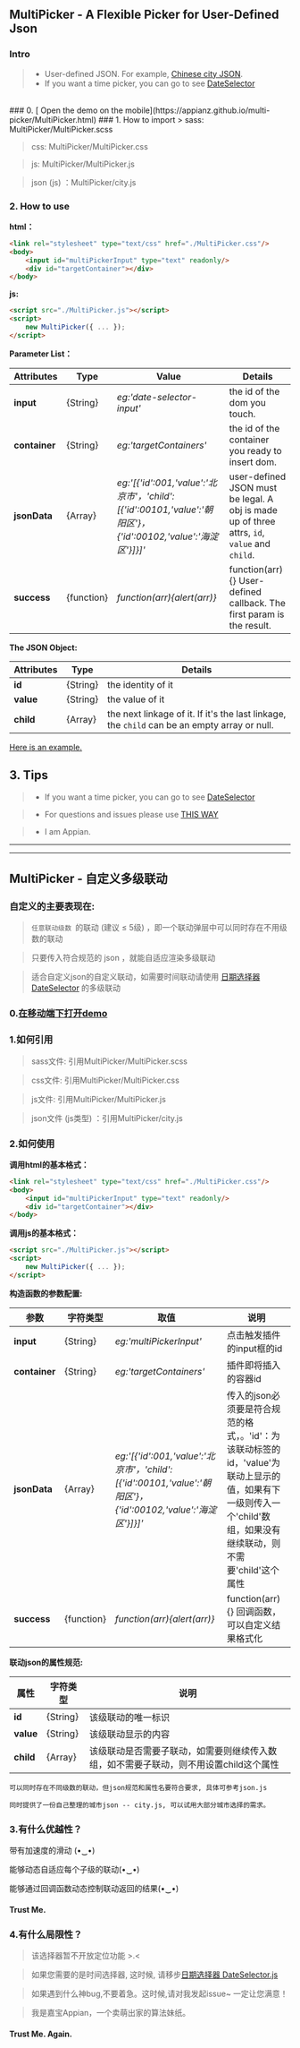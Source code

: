 ## MultiPicker - A  Flexible Picker for User-Defined Json
### Intro
> * User-defined JSON.  For example,  [Chinese city JSON](https://github.com/AppianZ/multi-picker/blob/master/MultiPicker/city.js).
> * If you want a time picker, you can go to see [DateSelector](https://github.com/AppianZ/multi-picker/tree/master/DateSelector)

<br/>
### 0. [ Open the demo on the mobile](https://appianz.github.io/multi-picker/MultiPicker.html)
### 1. How to import
> sass: MultiPicker/MultiPicker.scss

> css: MultiPicker/MultiPicker.css

> js: MultiPicker/MultiPicker.js

> json (js) ：MultiPicker/city.js

### 2. How to use
**html：**
```html
<link rel="stylesheet" type="text/css" href="./MultiPicker.css"/>
<body>
    <input id="multiPickerInput" type="text" readonly/>
    <div id="targetContainer"></div>
</body>
```

**js:**
```html
<script src="./MultiPicker.js"></script>
<script>
    new MultiPicker({ ... });
</script>
```

**Parameter List：**

| Attributes |  Type  |  Value  | Details | 
| -----| -----| -----| -----|
|  **input**    |  {String} |*eg:'date-selector-input'* | the id of the dom you touch. |
|  **container**    |  {String} |*eg:'targetContainers'*| the id of the container you ready to insert dom. |
|  **jsonData**    | {Array} |*eg:'[{'id':001,'value':'北京市'，'child':[{'id':00101,'value':'朝阳区'}，{'id':00102,'value':'海淀区'}]}]'*| user-defined JSON must be legal. A obj  is made up of  three attrs, `id`, `value` and `child`. |
|  **success**   |  {function} |*function(arr){alert(arr)}*| function(arr){} User-defined callback. The first param is the result. |

**The JSON Object:**

| Attributes | Type | Details | 
| -----| -----|  -----|
|  **id**    |  {String} | the identity of it |
|  **value**    |  {String} |  the value of it  |
|  **child**    | {Array} |  the next linkage of it. If it's the last linkage, the `child` can be an empty array or null. |

[Here is an example.](https://github.com/AppianZ/multi-picker/blob/master/MultiPicker/json.js) 

## 3. Tips
> * If you want a time picker, you can go to see [DateSelector](https://github.com/AppianZ/multi-picker/tree/master/DateSelector)

> * For questions and issues please use  [THIS WAY](https://github.com/AppianZ/multi-picker/issues/new)

> * I am Appian. 

---

---
## MultiPicker - 自定义多级联动

### 自定义的主要表现在:

> `任意联动级数 `的联动 (建议 ≤ 5级) ，即一个联动弹层中可以同时存在不用级数的联动

> 只要传入符合规范的 json ，就能自适应渲染多级联动

> 适合自定义json的自定义联动，如需要时间联动请使用 [日期选择器 DateSelector](https://github.com/AppianZ/multi-picker/tree/master/DateSelector) 的多级联动

### 0.[在移动端下打开demo](https://appianz.github.io/multi-picker/MultiPicker.html) 

### 1.如何引用 

> sass文件: 引用MultiPicker/MultiPicker.scss

> css文件: 引用MultiPicker/MultiPicker.css

> js文件: 引用MultiPicker/MultiPicker.js

> json文件 (js类型) ：引用MultiPicker/city.js

### 2.如何使用

**调用html的基本格式：**
```html
<link rel="stylesheet" type="text/css" href="./MultiPicker.css"/>
<body>
    <input id="multiPickerInput" type="text" readonly/>
    <div id="targetContainer"></div>
</body>
```

**调用js的基本格式：**
```html
<script src="./MultiPicker.js"></script>
<script>
    new MultiPicker({ ... });
</script>
```

**构造函数的参数配置:**

| 参数 | 字符类型  |  取值  | 说明 | 
| -----| -----| -----| -----|
|  **input**    |  {String} | *eg:'multiPickerInput'* | 点击触发插件的input框的id |
|  **container**    |  {String} |*eg:'targetContainers'*| 插件即将插入的容器id |
|  **jsonData**    | {Array} |*eg:'[{'id':001,'value':'北京市'，'child':[{'id':00101,'value':'朝阳区'}，{'id':00102,'value':'海淀区'}]}]'*| 传入的json必须要是符合规范的格式，。'id'：为该联动标签的id，'value'为联动上显示的值，如果有下一级则传入一个'child'数组，如果没有继续联动，则不需要'child'这个属性 |
|  **success**   |  {function} |*function(arr){alert(arr)}*| function(arr){} 回调函数，可以自定义结果格式化|

**联动json的属性规范:**

| 属性 | 字符类型 | 说明 | 
| -----| -----|  -----|
|  **id**    |  {String} | 该级联动的唯一标识 |
|  **value**    |  {String} | 该级联动显示的内容  |
|  **child**    | {Array} | 该级联动是否需要子联动，如需要则继续传入数组，如不需要子联动，则不用设置child这个属性 |

` 可以同时存在不同级数的联动，但json规范和属性名要符合要求, 具体可参考json.js ` 

` 同时提供了一份自己整理的城市json -- city.js, 可以试用大部分城市选择的需求。 `

### 3.有什么优越性？

带有加速度的滑动 (•‿•)

能够动态自适应每个子级的联动(•‿•) 

能够通过回调函数动态控制联动返回的结果(•‿•)

#### Trust Me.

### 4.有什么局限性？

> 该选择器暂不开放定位功能 >.<

> 如果您需要的是时间选择器, 这时候, 请移步[日期选择器 DateSelector.js](https://github.com/AppianZ/multi-picker/tree/master/DateSelector)

> 如果遇到什么神bug,不要着急。这时候,请对我发起issue~ 一定让您满意！

>  我是嘉宝Appian，一个卖萌出家的算法妹纸。

#### Trust Me. Again.
   


